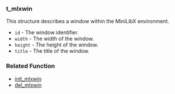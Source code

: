 ### t_mlxwin
This structure describes a window within the MiniLibX environment.

- `id` - The window identifier.
- `width` - The width of the window.
- `height` - The height of the window.
- `title` - The title of the window.

### Related Function

- [init_mlxwin](./init_mlxwin.md)
- [del_mlxwin](./del_mlxwin.md)
